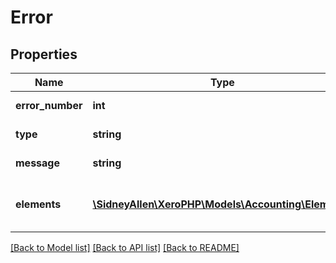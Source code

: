 # Error

## Properties
Name | Type | Description | Notes
------------ | ------------- | ------------- | -------------
**error_number** | **int** | Exception number | [optional] 
**type** | **string** | Exception type | [optional] 
**message** | **string** | Exception message | [optional] 
**elements** | [**\SidneyAllen\XeroPHP\Models\Accounting\Element[]**](Element.md) | Array of Elements of validation Errors | [optional] 

[[Back to Model list]](../README.md#documentation-for-models) [[Back to API list]](../README.md#documentation-for-api-endpoints) [[Back to README]](../README.md)


